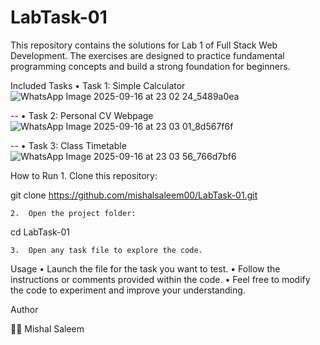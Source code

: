 ﻿# LabTask-01

This repository contains the solutions for Lab 1 of Full Stack Web Development. The exercises are designed to practice fundamental programming concepts and build a strong foundation for beginners.

Included Tasks
	•	Task 1: Simple Calculator ![WhatsApp Image 2025-09-16 at 23 02 24_5489a0ea](https://github.com/user-attachments/assets/e0936703-359f-4ec8-876f-83f02dc04e99)

--
	•	Task 2: Personal CV Webpage ![WhatsApp Image 2025-09-16 at 23 03 01_8d567f6f](https://github.com/user-attachments/assets/1b6a0f4a-a92b-4fda-87d8-216f3fa11298)

--
	•	Task 3: Class Timetable ![WhatsApp Image 2025-09-16 at 23 03 56_766d7bf6](https://github.com/user-attachments/assets/6e63f52e-77dc-4079-896d-337a2dbc64a6)


How to Run
	1.	Clone this repository:

git clone https://github.com/mishalsaleem00/LabTask-01.git


	2.	Open the project folder:

cd LabTask-01


	3.	Open any task file to explore the code.

Usage
	•	Launch the file for the task you want to test.
	•	Follow the instructions or comments provided within the code.
	•	Feel free to modify the code to experiment and improve your understanding.

Author

👩‍💻 Mishal Saleem

